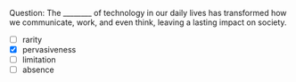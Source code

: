 Question: The ________ of technology in our daily lives has transformed how we communicate, work, and even think, leaving a lasting impact on society.  
- [ ] rarity  
- [x] pervasiveness  
- [ ] limitation  
- [ ] absence  
